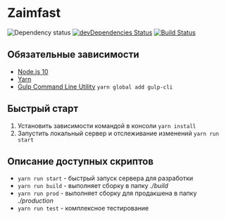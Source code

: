 # Zaimfast

![Dependency status](https://david-dm.org/loysger/zaimfast.svg)
[![devDependencies Status](https://david-dm.org/loysger/zaimfast/dev-status.svg)](https://david-dm.org/loysger/zaimfast?type=dev)
[![Build Status](https://travis-ci.org/loysger/zaimfast.svg?branch=master)](https://travis-ci.org/loysger/zaimfast)

## Обязательные зависимости

- [Node.js 10](http://nodejs.org)
- [Yarn](https://yarnpkg.com/)
- [Gulp Command Line Utility](http://gulpjs.com) `yarn global add gulp-cli`

## Быстрый старт

1. Установить зависимоcти командой в консоли `yarn install`
2. Запустить локальный сервер и отслеживание изменений `yarn run start`

## Описание доступных скриптов

- `yarn run start` - быстрый запуск сервера для разработки
- `yarn run build` - выполняет сборку в папку *./build*
- `yarn run prod` - выполняет сборку для продакшена в папку *./production*
- `yarn run test` - комплексное тестирование
